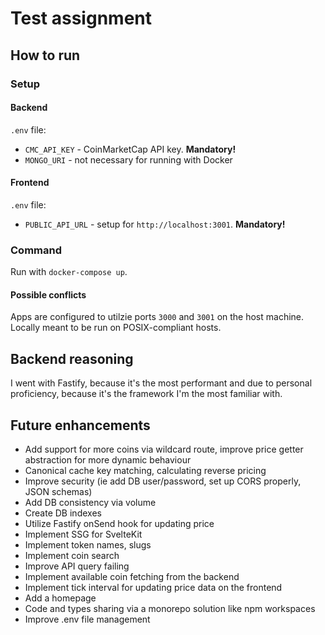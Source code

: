 # Test assignment

## How to run

### Setup

#### Backend

`.env` file:

- `CMC_API_KEY` - CoinMarketCap API key. **Mandatory!**
- `MONGO_URI` - not necessary for running with Docker

#### Frontend

`.env` file:

- `PUBLIC_API_URL` - setup for `http://localhost:3001`. **Mandatory!**

### Command

Run with `docker-compose up`.

#### Possible conflicts

Apps are configured to utilzie ports `3000` and `3001` on the host machine.
Locally meant to be run on POSIX-compliant hosts.

## Backend reasoning

I went with Fastify, because it's the most performant and due to personal proficiency, because it's the framework I'm the most familiar with.

## Future enhancements

- Add support for more coins via wildcard route, improve price getter abstraction for more dynamic behaviour
- Canonical cache key matching, calculating reverse pricing
- Improve security (ie add DB user/password, set up CORS properly, JSON schemas)
- Add DB consistency via volume
- Create DB indexes
- Utilize Fastify onSend hook for updating price
- Implement SSG for SvelteKit
- Implement token names, slugs
- Implement coin search
- Improve API query failing
- Implement available coin fetching from the backend
- Implement tick interval for updating price data on the frontend
- Add a homepage
- Code and types sharing via a monorepo solution like npm workspaces
- Improve .env file management
